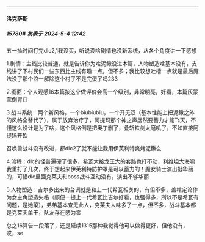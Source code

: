﻿
*****

####  洛克萨斯  
##### 15780#       发表于 2024-5-4 12:42

五一抽时间打完dlc2,1我没买，听说没啥剧情也没新系统，从各个角度讲一下感想

1.剧情：主线比较普通，就是告诉你为啥泥鳅没进本篇，人物塑造啥基本没有，支线讲了下村民们一些东西比主线有趣一点，但不多；我比较想吐槽一点就是最后魔法没了那个浪一解除这个村子不是完蛋了吗233

2.画面：个人观感16本篇按这个做评价会高一个级别，非常明亮，好看，本篇灰蒙蒙倒胃口

3.战斗系统：两个新风格，一个biubiubiu，一个开无双（基本性能上把泥鳅之外的风格全替代了），属于放弃治疗了，阿提玛那个神之声居然要蓄力才能飞天，不懂这么设计是为了啥，这个风格倒是把奥丁删了，叠斩铁剑太磨叽了，不如直接阿提玛开砍

召唤兽战斗没有改进，都dlc2了就不能让我用伊芙利特爽烤泥鳅么

4.流程：dlc的怪普遍硬了很多，希瓦大接龙王大的套路也打不动，利维坦大海啸我重打了几次，终于想起来伊芙利特防护罩是可以蓄力的！魔女骑士演出挺华丽的，可惜dlc里面克莱夫和boss战斗互动没有，演出不够华丽

5.人物塑造：吉尔多出来的台词就是和上一代希瓦相关的，有但不多，盖棺定论作为女主角塑造失格（顺便一提上一代希瓦比吉尔好看，也强得多，所以不是希瓦有问题，是她菜），弟弟基本查无此人，克莱夫人味多了一点，但不多，战斗基本都是克莱夫单干，队友存在感为零

总之16算告一段落了，还是延续1315那种我觉得他可以做得更好，但他没有，哎，se

